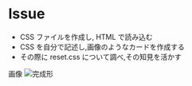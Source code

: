 # Issue

- CSS ファイルを作成し, HTML で読み込む
- CSS を自分で記述し,画像のようなカードを作成する
- その際に reset.css について調べ,その知見を活かす

画像
![完成形](image.png)
